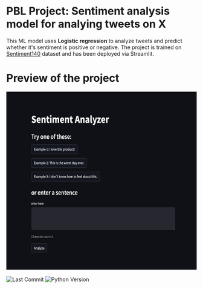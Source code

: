 # PBL Project: Sentiment analysis model for analying tweets on X
<p> This ML model uses <strong>Logistic regression</strong> to analyze tweets and predict whether it's sentiment is positive or negative. 
The project is trained on <a href = "https://www.kaggle.com/datasets/kazanova/sentiment140">Sentiment140</a> dataset and has been deployed via Streamlit.</p>


# Preview of the project
<p align="center">
  <img src="images/Preview.png" alt="Preview" height = "470" width="620"/>
</p>



![Last Commit](https://img.shields.io/github/last-commit/Shiva1803/PBL)
![Python Version](https://img.shields.io/badge/Python-3.10%2B-blue)
